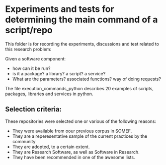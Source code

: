 # Experiments and tests for determining the main command of a script/repo

This folder is for recording the experiments, discussions and test related to this research problem:

Given a software component:

- how can it be run?
- is it a package? a library? a script? a service?
- What are the parameters? associated functions? way of doing requests?

The file execution_commands_python describes 20 examples of scripts, packages, libraries and services in python.

## Selection criteria:

These repositories were selected one or various of the following reasons:
- They were available from oour previous corpus in SOMEF.
- They are a reperesentative sample of the current practices by the community
- They are adopted, to a certain extent.
- They are Research Software, as well as Software in Research.
- They have been recommended in one of the awesome lists.

